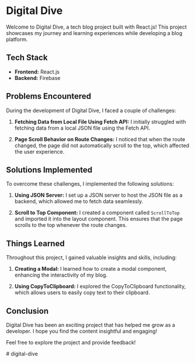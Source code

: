 # Digital Dive

Welcome to Digital Dive, a tech blog project built with React.js! This project showcases my journey and learning experiences while developing a blog platform.

## Tech Stack

- **Frontend:** React.js
- **Backend:** Firebase

## Problems Encountered

During the development of Digital Dive, I faced a couple of challenges:

1. **Fetching Data from Local File Using Fetch API:**
   I initially struggled with fetching data from a local JSON file using the Fetch API.

2. **Page Scroll Behavior on Route Changes:**
   I noticed that when the route changed, the page did not automatically scroll to the top, which affected the user experience.

## Solutions Implemented

To overcome these challenges, I implemented the following solutions:

1. **Using JSON Server:**
   I set up a JSON server to host the JSON file as a backend, which allowed me to fetch data seamlessly.

2. **Scroll to Top Component:**
   I created a component called `ScrollToTop` and imported it into the layout component. This ensures that the page scrolls to the top whenever the route changes.

## Things Learned

Throughout this project, I gained valuable insights and skills, including:

1. **Creating a Modal:**
   I learned how to create a modal component, enhancing the interactivity of my blog.

2. **Using CopyToClipboard:**
   I explored the CopyToClipboard functionality, which allows users to easily copy text to their clipboard.

## Conclusion

Digital Dive has been an exciting project that has helped me grow as a developer. I hope you find the content insightful and engaging!

Feel free to explore the project and provide feedback!

#   d i g i t a l - d i v e 
 
 
